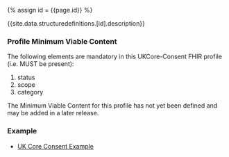 
{% assign id = {{page.id}} %}

{{site.data.structuredefinitions.[id].description}}

<!-- end TOC -->

### Profile Minimum Viable Content ###

The following elements are mandatory in this UKCore-Consent FHIR profile (i.e. MUST be present):

1.	status
2.	scope
3.	category

The Minimum Viable Content for this profile has not yet been defined and may be added in a later release.

### Example ###

- [UK Core Consent Example](UKCore-Consent-Example.html)

